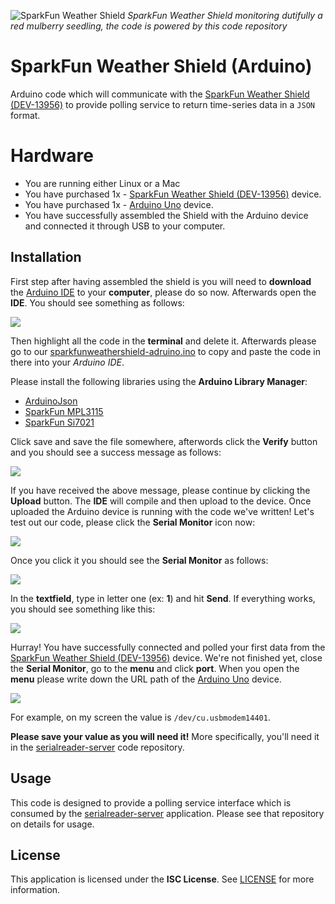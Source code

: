 ![SparkFun Weather Shield](https://github.com/bartmika/sparkfunweathershield-arduino/blob/master/media/red_mulberries_germination_with_sparkfun_weather_shield.jpg?raw=true)
*SparkFun Weather Shield monitoring dutifully a red mulberry seedling, the code is powered by this code repository*

# SparkFun Weather Shield (Arduino)

Arduino code which will communicate with the [SparkFun Weather Shield (DEV-13956)](https://github.com/sparkfun/Weather_Shield) to provide polling service to return time-series data in a `JSON` format.

# Hardware

* You are running either Linux or a Mac
* You have purchased 1x - [SparkFun Weather Shield (DEV-13956)](https://www.sparkfun.com/products/13956) device.
* You have purchased 1x - [Arduino Uno](https://store.arduino.cc/usa/arduino-uno-rev3) device.
* You have successfully assembled the Shield with the Arduino device and connected it through USB to your computer.

## Installation

First step after having assembled the shield is you will need to **download** the [Arduino IDE](https://www.arduino.cc/en/software) to your **computer**, please do so now. Afterwards open the **IDE**. You should see something as follows:

![](https://github.com/bartmika/sparkfunweathershield-arduino/blob/master/media/1.png)

Then highlight all the code in the **terminal** and delete it. Afterwards please go to our [sparkfunweathershield-adruino.ino](https://raw.githubusercontent.com/bartmika/sparkfunweathershield-arduino/master/src/sparkfunweathershield-adruino/sparkfunweathershield-adruino.ino) to copy and paste the code in there into your *Arduino IDE*.

Please install the following libraries using the **Arduino Library Manager**:

* [ArduinoJson](https://arduinojson.org/)
* [SparkFun MPL3115](https://github.com/sparkfun/MPL3115A2_Breakout)
* [SparkFun Si7021](https://github.com/sparkfun/SparkFun_Si701_Breakout_Arduino_Library)

Click save and save the file somewhere, afterwords click the **Verify** button and you should see a success message as follows:

![](https://github.com/bartmika/sparkfunweathershield-arduino/blob/master/media/2.png)

If you have received the above message, please continue by clicking the **Upload** button. The **IDE** will compile and then upload to the device. Once uploaded the Arduino device is running with the code we've written! Let's test out our code, please click the **Serial Monitor** icon now:

![](https://github.com/bartmika/sparkfunweathershield-arduino/blob/master/media/3.png)

Once you click it you should see the **Serial Monitor** as follows:

![](https://github.com/bartmika/sparkfunweathershield-arduino/blob/master/media/4.png)

In the **textfield**, type in letter one (ex: **1**) and hit **Send**. If everything works, you should see something like this:

![](https://github.com/bartmika/sparkfunweathershield-arduino/blob/master/media/5.png)

Hurray! You have successfully connected and polled your first data from the [SparkFun Weather Shield (DEV-13956)](https://www.sparkfun.com/products/13956) device. We're not finished yet, close the **Serial Monitor**, go to the **menu** and click **port**. When you open the **menu** please write down the URL path of the [Arduino Uno](https://store.arduino.cc/usa/arduino-uno-rev3) device.

![](https://github.com/bartmika/sparkfunweathershield-arduino/blob/master/media/6.png)

For example, on my screen the value is ``/dev/cu.usbmodem14401``.

**Please save your value as you will need it!** More specifically, you'll need it in the [serialreader-server](https://github.com/bartmika/serialreader-server) code repository.

## Usage

This code is designed to provide a polling service interface which is consumed by the [serialreader-server](https://github.com/bartmika/serialreader-server) application. Please see that repository on details for usage.

## License

This application is licensed under the **ISC License**. See [LICENSE](LICENSE) for more information.
